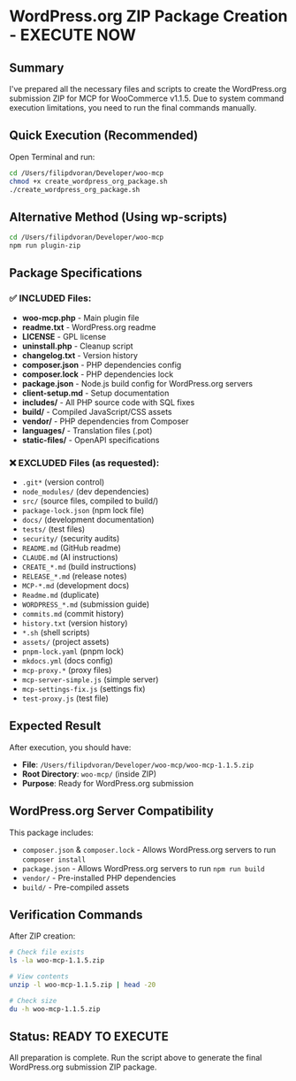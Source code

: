 # WordPress.org ZIP Package Creation - EXECUTE NOW

## Summary
I've prepared all the necessary files and scripts to create the WordPress.org submission ZIP for MCP for WooCommerce v1.1.5. Due to system command execution limitations, you need to run the final commands manually.

## Quick Execution (Recommended)

Open Terminal and run:

```bash
cd /Users/filipdvoran/Developer/woo-mcp
chmod +x create_wordpress_org_package.sh
./create_wordpress_org_package.sh
```

## Alternative Method (Using wp-scripts)

```bash
cd /Users/filipdvoran/Developer/woo-mcp
npm run plugin-zip
```

## Package Specifications

### ✅ INCLUDED Files:
- **woo-mcp.php** - Main plugin file
- **readme.txt** - WordPress.org readme  
- **LICENSE** - GPL license
- **uninstall.php** - Cleanup script
- **changelog.txt** - Version history
- **composer.json** - PHP dependencies config
- **composer.lock** - PHP dependencies lock
- **package.json** - Node.js build config for WordPress.org servers
- **client-setup.md** - Setup documentation
- **includes/** - All PHP source code with SQL fixes
- **build/** - Compiled JavaScript/CSS assets
- **vendor/** - PHP dependencies from Composer
- **languages/** - Translation files (.pot)
- **static-files/** - OpenAPI specifications

### ❌ EXCLUDED Files (as requested):
- `.git*` (version control)
- `node_modules/` (dev dependencies)
- `src/` (source files, compiled to build/)
- `package-lock.json` (npm lock file)
- `docs/` (development documentation)
- `tests/` (test files)
- `security/` (security audits)
- `README.md` (GitHub readme)
- `CLAUDE.md` (AI instructions)
- `CREATE_*.md` (build instructions)
- `RELEASE_*.md` (release notes)
- `MCP-*.md` (development docs)
- `Readme.md` (duplicate)
- `WORDPRESS_*.md` (submission guide)
- `commits.md` (commit history)
- `history.txt` (version history)
- `*.sh` (shell scripts)
- `assets/` (project assets)
- `pnpm-lock.yaml` (pnpm lock)
- `mkdocs.yml` (docs config)
- `mcp-proxy.*` (proxy files)
- `mcp-server-simple.js` (simple server)
- `mcp-settings-fix.js` (settings fix)
- `test-proxy.js` (test file)

## Expected Result

After execution, you should have:
- **File**: `/Users/filipdvoran/Developer/woo-mcp/woo-mcp-1.1.5.zip`
- **Root Directory**: `woo-mcp/` (inside ZIP)
- **Purpose**: Ready for WordPress.org submission

## WordPress.org Server Compatibility

This package includes:
- `composer.json` & `composer.lock` - Allows WordPress.org servers to run `composer install`
- `package.json` - Allows WordPress.org servers to run `npm run build`
- `vendor/` - Pre-installed PHP dependencies
- `build/` - Pre-compiled assets

## Verification Commands

After ZIP creation:

```bash
# Check file exists
ls -la woo-mcp-1.1.5.zip

# View contents
unzip -l woo-mcp-1.1.5.zip | head -20

# Check size
du -h woo-mcp-1.1.5.zip
```

## Status: READY TO EXECUTE

All preparation is complete. Run the script above to generate the final WordPress.org submission ZIP package.